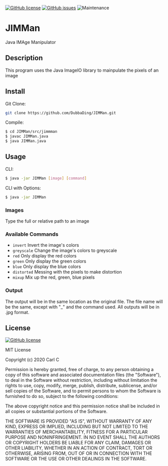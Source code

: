 [![GitHub license](https://img.shields.io/github/license/DubbaDing/JIMMan?color=m&style=for-the-badge)](https://github.com/DubbaDing/JIMMan/blob/master/LICENSE)    [![GitHub issues](https://img.shields.io/github/issues/DubbaDing/JIMMan?style=for-the-badge)](https://github.com/DubbaDing/JIMMan/issues)    ![Maintenance](https://img.shields.io/maintenance/yes/2020?style=for-the-badge)

# JIMMan
Java IMAge Manipulator

## Description
This program uses the Java ImageIO library to mainpulate the pixels of an image

## Install
Git Clone: 
```bash
git clone https://github.com/DubbaDing/JIMMan.git
```
Compile:
```bash
$ cd JIMMan/src/jimmman
$ javac JIMMan.java
$ java JIMMan.java
```

## Usage
CLI:
```bash
$ java -jar JIMMan [image] [command]
```
CLI with Options:
```bash
$ java -jar JIMMan
```

### Images
Type the full or relative path to an image

### Available Commands
- ` invert `      Invert the image's colors
- ` greyscale `   Change the image's colors to greyscale
- ` red `         Only display the red colors
- ` green `       Only display the green colors
- ` blue `        Only display the blue colors
- ` distorted `   Messing with the pixels to make distortion
- ` mixup `       Mix up the red, green, blue pixels

### Output
The output will be in the same location as the original file. The file name will be the same, except with "_" and the command used. All outputs will be in .jpg format.


## License
[![GitHub license](https://img.shields.io/github/license/DubbaDing/JIMMan?color=m&style=for-the-badge)](https://github.com/DubbaDing/JIMMan/blob/master/LICENSE)

MIT License

Copyright (c) 2020 Carl C

Permission is hereby granted, free of charge, to any person obtaining a copy
of this software and associated documentation files (the "Software"), to deal
in the Software without restriction, including without limitation the rights
to use, copy, modify, merge, publish, distribute, sublicense, and/or sell
copies of the Software, and to permit persons to whom the Software is
furnished to do so, subject to the following conditions:

The above copyright notice and this permission notice shall be included in all
copies or substantial portions of the Software.

THE SOFTWARE IS PROVIDED "AS IS", WITHOUT WARRANTY OF ANY KIND, EXPRESS OR
IMPLIED, INCLUDING BUT NOT LIMITED TO THE WARRANTIES OF MERCHANTABILITY,
FITNESS FOR A PARTICULAR PURPOSE AND NONINFRINGEMENT. IN NO EVENT SHALL THE
AUTHORS OR COPYRIGHT HOLDERS BE LIABLE FOR ANY CLAIM, DAMAGES OR OTHER
LIABILITY, WHETHER IN AN ACTION OF CONTRACT, TORT OR OTHERWISE, ARISING FROM,
OUT OF OR IN CONNECTION WITH THE SOFTWARE OR THE USE OR OTHER DEALINGS IN THE
SOFTWARE.
